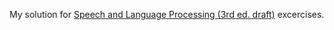 My solution for [Speech and Language Processing (3rd ed. draft)](https://web.stanford.edu/~jurafsky/slp3/) excercises.